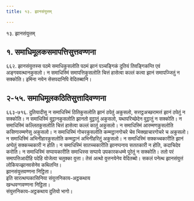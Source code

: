 ```yaml
---
title: १३. झानसंयुत्तम्

---
```

१३. झानसंयुत्तम्  


## १. समाधिमूलकसमापत्तिसुत्तवण्णना

६६२. झानसंयुत्तस्स पठमे समाधिकुसलोति पठमं झानं पञ्चङ्गिकं दुतियं तिवङ्गिकन्ति एवं अङ्गववत्थानकुसलो। न समाधिस्मिं समापत्तिकुसलोति चित्तं हासेत्वा कल्लं कत्वा झानं समापज्जितुं न सक्कोति। इमिना नयेन सेसपदानिपि वेदितब्बानि।  


## २-५५. समाधिमूलकठितिसुत्तादिवण्णना

६६३-७१६. दुतियादीसु न समाधिस्मिं ठितिकुसलोति झानं ठपेतुं अकुसलो, सत्तट्ठअच्छरामत्तं झानं ठपेतुं न सक्कोति। न समाधिस्मिं वुट्ठानकुसलोति झानतो वुट्ठातुं अकुसलो, यथापरिच्छेदेन वुट्ठातुं न सक्कोति। न समाधिस्मिं कल्लितकुसलोति चित्तं हासेत्वा कल्लं कातुं अकुसलो। न समाधिस्मिं आरम्मणकुसलोति कसिणारम्मणेसु अकुसलो। न समाधिस्मिं गोचरकुसलोति कम्मट्ठानगोचरे चेव भिक्खाचारगोचरे च अकुसलो। न समाधिस्मिं अभिनीहारकुसलोति कम्मट्ठानं अभिनीहरितुं अकुसलो। न समाधिस्मिं सक्कच्चकारीति झानं अप्पेतुं सक्कच्चकारी न होति। न समाधिस्मिं सातच्चकारीति झानप्पनाय सततकारी न होति, कदाचिदेव करोति। न समाधिस्मिं सप्पायकारीति समाधिस्स सप्पाये उपकारकधम्मे पूरेतुं न सक्कोति। ततो परं समापत्तिआदीहि पदेहि योजेत्वा चतुक्का वुत्ता। तेसं अत्थो वुत्तनयेनेव वेदितब्बो। सकलं पनेत्थ झानसंयुत्तं लोकियज्झानवसेनेव कथितन्ति।  
झानसंयुत्तवण्णना निट्ठिता।  
इति सारत्थप्पकासिनिया संयुत्तनिकाय-अट्ठकथाय  
खन्धवग्गवण्णना निट्ठिता।  
संयुत्तनिकाय-अट्ठकथाय दुतियो भागो।  